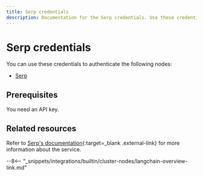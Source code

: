 ```yaml
---
title: Serp credentials
description: Documentation for the Serp credentials. Use these credentials to authenticate Serp in n8n, a workflow automation platform.
---
```


# Serp credentials

You can use these credentials to authenticate the following nodes:

* [Serp](/integrations/builtin/cluster-nodes/sub-nodes/n8n-nodes-base.toolserp/)

## Prerequisites

You need an API key.

## Related resources

Refer to [Serp's documentation](https://serpapi.com/search-api){:target=_blank .external-link} for more information about the service.

--8<-- "_snippets/integrations/builtin/cluster-nodes/langchain-overview-link.md"
